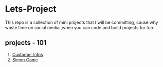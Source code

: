 # Lets-Project
This repo is a collection of mini projects that I will be committing, cause why waste time on social media ,when you can code and build projects for fun.

## projects - 101

1. [Customer Infos](Country-Infos)
2. [Simon Game](Simon-game)
